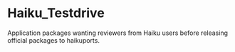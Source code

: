 # Haiku_Testdrive
Application packages wanting reviewers from Haiku users before releasing official packages to haikuports.
